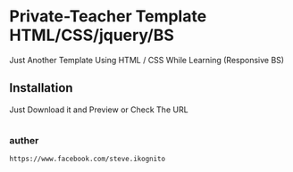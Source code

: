 # Private-Teacher Template HTML/CSS/jquery/BS

Just Another Template Using HTML / CSS While Learning (Responsive BS)

## Installation

Just Download it and Preview or Check The URL

```

```
### auther
```
https://www.facebook.com/steve.ikognito
```